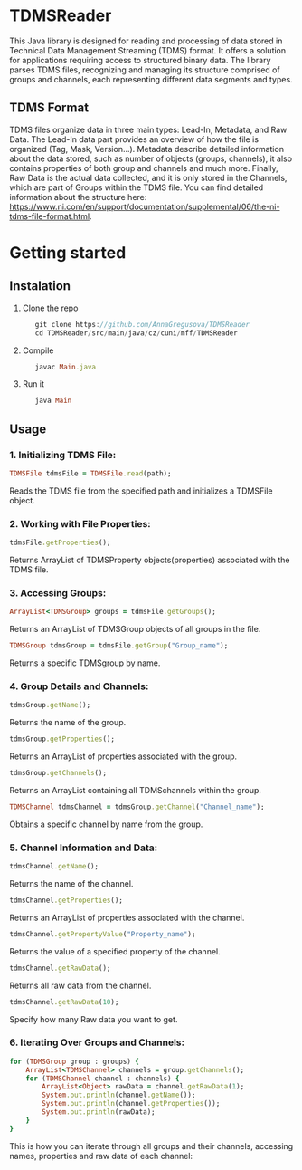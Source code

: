 # TDMSReader
This Java library is designed for reading and processing of data stored in Technical Data Management Streaming (TDMS) format. It offers a  solution for applications requiring access to structured binary data. The library parses TDMS files, recognizing and managing its structure comprised of groups and channels, each representing different data segments and types.

## TDMS Format
TDMS files organize data in three main types: Lead-In, Metadata, and Raw Data. The Lead-In data part provides an overview of how the file is organized (Tag, Mask, Version...). Metadata describe detailed information about the data stored, such as number of objects (groups, channels), it also contains properties of both group and channels and much more. Finally, Raw Data is the actual data collected, and it is only stored in the Channels, which are part of Groups within the TDMS file. You can find detailed information about the structure here: https://www.ni.com/en/support/documentation/supplemental/06/the-ni-tdms-file-format.html.

# Getting started
## Instalation
1. Clone the repo
   ```java
      git clone https://github.com/AnnaGregusova/TDMSReader
      cd TDMSReader/src/main/java/cz/cuni/mff/TDMSReader
   ```
2. Compile
   ```ruby
      javac Main.java
   ```
3. Run it
   ```ruby
      java Main
   ```
## Usage

### **1. Initializing TDMS File:**
```ruby
TDMSFile tdmsFile = TDMSFile.read(path);
```
Reads the TDMS file from the specified path and initializes a TDMSFile object.

### **2. Working with File Properties:**
```ruby
tdmsFile.getProperties();
```
Returns ArrayList of TDMSProperty objects(properties) associated with the TDMS file.

### **3. Accessing Groups:**
```ruby
ArrayList<TDMSGroup> groups = tdmsFile.getGroups();
```
Returns an ArrayList of TDMSGroup objects of all groups in the file.
```ruby
TDMSGroup tdmsGroup = tdmsFile.getGroup("Group_name");
```
Returns a specific TDMSgroup by name.

### **4. Group Details and Channels:**
```ruby
tdmsGroup.getName();
```
Returns the name of the group.

```ruby
tdmsGroup.getProperties();
```
Returns an ArrayList of properties associated with the group.
```ruby
tdmsGroup.getChannels();
```
Returns an ArrayList containing all TDMSchannels within the group.

```ruby
TDMSChannel tdmsChannel = tdmsGroup.getChannel("Channel_name");
```
Obtains a specific channel by name from the group.

### **5. Channel Information and Data:**
```ruby
tdmsChannel.getName();
```
Returns the name of the channel.
```ruby
tdmsChannel.getProperties();
```
Returns an ArrayList of properties associated with the channel.

```ruby
tdmsChannel.getPropertyValue("Property_name");
```
Returns the value of a specified property of the channel.
```ruby
tdmsChannel.getRawData();
```
Returns all raw data from the channel.
```ruby
tdmsChannel.getRawData(10);
```
Specify how many Raw data you want to get.

### 6. Iterating Over Groups and Channels:

```ruby
for (TDMSGroup group : groups) {
    ArrayList<TDMSChannel> channels = group.getChannels();
    for (TDMSChannel channel : channels) {
        ArrayList<Object> rawData = channel.getRawData(1);
        System.out.println(channel.getName());
        System.out.println(channel.getProperties());
        System.out.println(rawData);
    }
}
```
This is how you can iterate through all groups and their channels, accessing names, properties and raw data of each channel:

